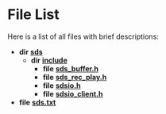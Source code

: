 
# File List

Here is a list of all files with brief descriptions:


* **dir** [**sds**](dir_d8edc0eab7a99ea71a7d0245c268925a.md)     
    * **dir** [**include**](dir_d09908635ef304ba819d3349bcb716bf.md)     
        * **file** [**sds\_buffer.h**](sds__buffer_8h.md)     
        * **file** [**sds\_rec\_play.h**](sds__rec__play_8h.md)     
        * **file** [**sdsio.h**](sdsio_8h.md)     
        * **file** [**sdsio\_client.h**](sdsio__client_8h.md)     
* **file** [**sds.txt**](sds_8txt.md) 

